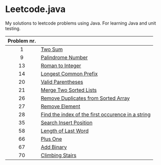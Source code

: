 # Leetcode.java

My solutions to leetcode problems using Java. For learning Java and unit testing.

|Problem nr.||
|:--:|--|
| 1 | [Two Sum](app/src/main/java/twoSum/Solution.java) |
| 9 | [Palindrome Number](app/src/main/java/palindromeNumber/Solution.java) |
| 13 | [Roman to Integer](app/src/main/java/romanToInt/Solution.java) |
| 14 | [Longest Common Prefix](app/src/main/java/longestCommonPrefix/Solution.java) |
| 20 | [Valid Parentheses](app/src/main/java/validParentheses/Solution.java) |
| 21 | [Merge Two Sorted Lists](app/src/main/java/mergeTwoLists/Solution.java) |
| 26 | [Remove Duplicates from Sorted Array](app/src/main/java/removeDuplicates/Solution.java) |
| 27 | [Remove Element](app/src/main/java/removeElement/Solution.java) |
| 28 | [Find the index of the first occurence in a string](app/src/main/java/firstOccurence/Solution.java) |
| 35 | [Search Insert Position](app/src/main/java/searchInsert/Solution.java) |
| 58 | [Length of Last Word](app/src/main/java/lengthLastWord/Solution.java) |
| 66 | [Plus One](app/src/main/java/plusOne/Solution.java) |
| 67 | [Add Binary](app/src/main/java/addBinary/Solution.java) |
| 70 | [Climbing Stairs](app/src/main/java/climbingStairs/Solution.java) |
